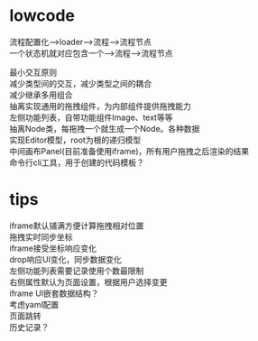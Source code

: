 # lowcode
流程配置化-->loader-->流程-->流程节点  
一个状态机就对应包含一个-->流程-->流程节点  

最小交互原则  
减少类型间的交互，减少类型之间的耦合  
减少继承多用组合  
抽离实现通用的拖拽组件，为内部组件提供拖拽能力  
左侧功能列表，自带功能组件Image、text等等  
抽离Node类，每拖拽一个就生成一个Node。各种数据  
实现Editor模型，root为根的递归模型  
中间画布Panel(目前准备使用iframe)，所有用户拖拽之后渲染的结果   
命令行cli工具，用于创建的代码模板？  

# tips
iframe默认铺满方便计算拖拽相对位置  
拖拽实时同步坐标  
iframe接受坐标响应变化  
drop响应UI变化，同步数据变化  
左侧功能列表需要记录使用个数最限制  
右侧属性默认为页面设置，根据用户选择变更  
iframe UI嵌套数据结构？  
考虑yaml配置  
页面跳转  
历史记录？  
